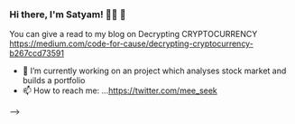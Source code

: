 ### Hi there, I'm Satyam! 👋🍓 🍫

<!--
**get-satyam/get-satyam** is a ✨ _special_ ✨ repository because its `README.md` (this file) appears on your GitHub profile.
-->

You can give a read to my blog on Decrypting CRYPTOCURRENCY
https://medium.com/code-for-cause/decrypting-cryptocurrency-b267ccd73591

- 🔭 I’m currently working on an project which analyses stock market and builds a portfolio
- 📫 How to reach me: ...https://twitter.com/mee_seek

-->

